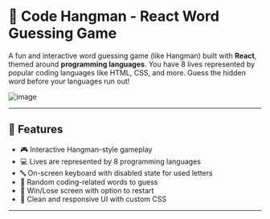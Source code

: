 # 🧠 Code Hangman - React Word Guessing Game

A fun and interactive word guessing game (like Hangman) built with **React**, themed around **programming languages**. You have 8 lives represented by popular coding languages like HTML, CSS, and more. Guess the hidden word before your languages run out!

![image](https://github.com/user-attachments/assets/3827eee3-21e2-4d0f-a811-9c1d656b5153)


---

## 🚀 Features

- 🎮 Interactive Hangman-style gameplay
- 💻 Lives are represented by 8 programming languages
- 🔤 On-screen keyboard with disabled state for used letters
- 🧩 Random coding-related words to guess
- 🎉 Win/Lose screen with option to restart
- 🎨 Clean and responsive UI with custom CSS

---

